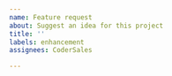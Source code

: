 ```yaml
---
name: Feature request
about: Suggest an idea for this project
title: ''
labels: enhancement
assignees: CoderSales

---
```


